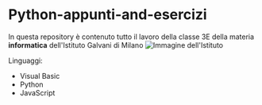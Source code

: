 # Python-appunti-and-esercizi
In questa repository è contenuto tutto il lavoro della classe 3E della materia **informatica** dell'Istituto Galvani di Milano
![Immagine dell'Istituto](https://media-exp1.licdn.com/dms/image/C4E1BAQEK5vT1MtRDKQ/company-background_10000/0/1591833854121?e=2159024400&v=beta&t=rgIyq8X5kprpgtpEHkyekg-dxyMp4_tk40621qEaVQ4)

Linguaggi:
- Visual Basic
- Python
- JavaScript
